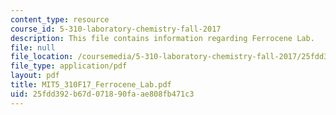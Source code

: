 ```yaml
---
content_type: resource
course_id: 5-310-laboratory-chemistry-fall-2017
description: This file contains information regarding Ferrocene Lab.
file: null
file_location: /coursemedia/5-310-laboratory-chemistry-fall-2017/25fdd392b67d071890faae808fb471c3_MIT5_310F17_Ferrocene_Lab.pdf
file_type: application/pdf
layout: pdf
title: MIT5_310F17_Ferrocene_Lab.pdf
uid: 25fdd392-b67d-0718-90fa-ae808fb471c3
---
```

